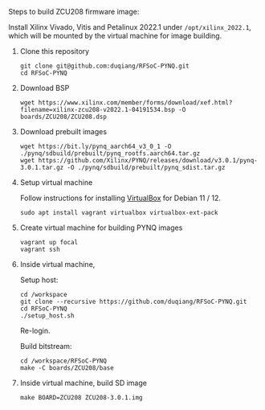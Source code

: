 
Steps to build ZCU208 firmware image:

Install Xilinx Vivado, Vitis and Petalinux 2022.1 under `/opt/xilinx_2022.1`, which will be mounted by the virtual machine for image building.

1. Clone this repository

    ```
    git clone git@github.com:duqiang/RFSoC-PYNQ.git
    cd RFSoC-PYNQ
    ```

2. Download BSP

    ```
    wget https://www.xilinx.com/member/forms/download/xef.html?filename=xilinx-zcu208-v2022.1-04191534.bsp -O boards/ZCU208/ZCU208.dsp
    ```

3. Download prebuilt images

    ```
    wget https://bit.ly/pynq_aarch64_v3_0_1 -O ./pynq/sdbuild/prebuilt/pynq_rootfs.aarch64.tar.gz
    wget https://github.com/Xilinx/PYNQ/releases/download/v3.0.1/pynq-3.0.1.tar.gz -O ./pynq/sdbuild/prebuilt/pynq_sdist.tar.gz
    ```

4. Setup virtual machine

    Follow instructions for installing [VirtualBox](https://wiki.debian.org/VirtualBox#Debian_10_.22Buster.22.2C_Debian_11_.22Bullseye.22.2C_and_Debian_12_.22Bookworm.22) for Debian 11 / 12.

    ```
    sudo apt install vagrant virtualbox virtualbox-ext-pack
    ```

5. Create virtual machine for building PYNQ images

    ```
    vagrant up focal
    vagrant ssh
    ```

6. Inside virtual machine, 

    Setup host:
    ```
    cd /workspace
    git clone --recursive https://github.com/duqiang/RFSoC-PYNQ.git
    cd RFSoC-PYNQ
    ./setup_host.sh
    ```
    Re-login.

    Build bitstream:
    ```
    cd /workspace/RFSoC-PYNQ
    make -C boards/ZCU208/base
    ```

7. Inside virtual machine, build SD image

    ```
    make BOARD=ZCU208 ZCU208-3.0.1.img
    ```
